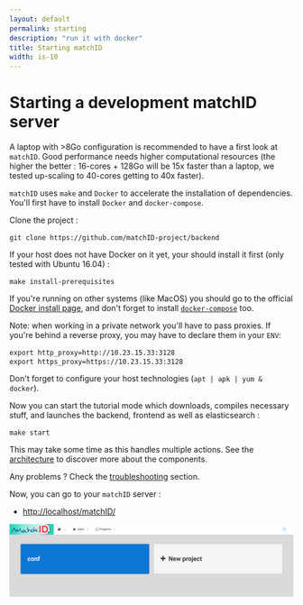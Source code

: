 ```yaml
---
layout: default
permalink: starting
description: "run it with docker"
title: Starting matchID
width: is-10
---
```


# Starting a development matchID server

A laptop with >8Go configuration is recommended to have a first look at `matchID`. Good performance needs higher computational resources (the higher the better : 16-cores + 128Go will be 15x faster than a laptop, we tested up-scaling to 40-cores getting to 40x faster).

`matchID` uses `make` and `Docker` to accelerate the installation of dependencies. You'll first have to install `Docker` and `docker-compose`.

Clone the project : 

```
git clone https://github.com/matchID-project/backend
```

If your host does not have Docker on it yet, your should install it first (only tested with Ubuntu 16.04) :

```
make install-prerequisites
```

If you're running on other systems (like MacOS) you should go to the official [Docker install page](https://docs.docker.com/install/), and don't forget to install [`docker-compose`](https://docs.docker.com/compose/install/) too. 

Note: when working in a private network you'll have to pass proxies. If you're behind a reverse proxy, you may have to declare them in your `ENV`:  

```
export http_proxy=http://10.23.15.33:3128
export https_proxy=https://10.23.15.33:3128
```

Don't forget to configure your host technologies (`apt | apk | yum & docker`). 

Now you can start the tutorial mode which downloads, compiles necessary stuff, and launches the backend, frontend as well as elasticsearch :

```
make start
```

This may take some time as this handles multiple actions. See the [architecture](troubleshooting#architecture) to discover more about the components.

Any problems ? Check the [troubleshooting](troubleshooting) section.

Now, you can go to your `matchID` server : 

- [http://localhost/matchID/](http://localhost/matchID/)

<img src="assets/images/frontend-start.png" alt="matchID projects view">

